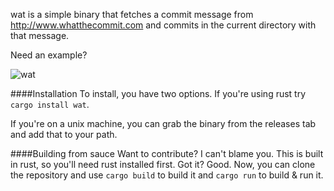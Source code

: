 wat is a simple binary that fetches a commit message from http://www.whatthecommit.com and commits in the current directory with that message.

Need an example?

![wat](https://cloud.githubusercontent.com/assets/1455979/18770250/17b51c4c-80e9-11e6-8064-1a9361c0afe3.png)


####Installation
To install, you have two options. If you're using rust try `cargo install wat`.

If you're on a unix machine, you can grab the binary from the releases tab and add that to your path.


####Building from sauce
Want to contribute? I can't blame you. This is built in rust, so you'll need rust installed first. Got it? Good.
Now, you can clone the repository and use `cargo build` to build it and `cargo run` to build & run it.
